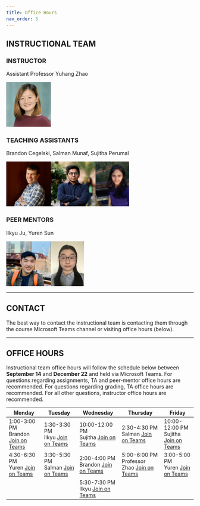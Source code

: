 ```yaml
---
title: Office Hours
nav_order: 5
---
```


## INSTRUCTIONAL TEAM

### INSTRUCTOR

Assistant Professor Yuhang Zhao

<img src="figures/Yuhang_Zhao.jpg" width="120" />

### TEACHING ASSISTANTS

Brandon Cegelski, Salman Munaf, Sujitha Perumal

<img src="figures/brandon.jpg" width="120" height="120" /><img src="figures/salman.png" width="120" height="120" /><img src="figures/sujitha.jpg" width="90" height="120" />

### PEER MENTORS

Ilkyu Ju, Yuren Sun

<img src="figures/Ilkyu.jpg" width="120" height="120" /><img src="figures/yuren.jpg" width="89" height="120" />

---

## CONTACT

The best way to contact the instructional team is contacting them through the course Microsoft Teams channel or visiting office hours (below).

---

## OFFICE HOURS

Instructional team office hours will follow the schedule below between **September 14** and **December 22** and held via Microsoft Teams. For questions regarding assignments, TA and peer-mentor office hours are recommended. For questions regarding grading, TA office hours are recommended. For all other questions, instructor office hours are recommended.

<table>
    <thead>
        <tr>
            <th><strong>Monday</strong></th>
            <th><strong>Tuesday</strong></th>
            <th><strong>Wednesday</strong></th>
            <th><strong>Thursday</strong></th>
            <th><strong>Friday</strong></th>
        </tr>
    </thead>
    <tbody class="text-center">
        <tr>
            <td>
                1:00-3:00 PM<br />Brandon
                <span class="fs-3">
                    <a class="btn" target="_blank" href="https://teams.microsoft.com/l/meetup-join/19%3alPXH5jeZKL7HaSjjo3QDECKCsh7nFv5EUfqqp7sAPA01%40thread.tacv2/1631050424061?context=%7b%22Tid%22%3a%222ca68321-0eda-4908-88b2-424a8cb4b0f9%22%2c%22Oid%22%3a%221b5ef65f-0350-4aa6-a138-6eb025de5f30%22%7d">Join on Teams</a>
                </span>
            </td>
            <td>
                1:30-3:30 PM<br />Ilkyu
                <span class="fs-3">
                    <a class="btn" target="_blank" href="https://teams.microsoft.com/l/meetup-join/19%3alPXH5jeZKL7HaSjjo3QDECKCsh7nFv5EUfqqp7sAPA01%40thread.tacv2/1630643450323?context=%7b%22Tid%22%3a%222ca68321-0eda-4908-88b2-424a8cb4b0f9%22%2c%22Oid%22%3a%2253597760-419d-477d-bee5-a87485677969%22%7d">Join on Teams</a>
                </span>
            </td>
            <td>
                10:00-12:00 PM<br />Sujitha
                <span class="fs-3">
                    <a class="btn" target="_blank" href="https://teams.microsoft.com/l/meetup-join/19%3alPXH5jeZKL7HaSjjo3QDECKCsh7nFv5EUfqqp7sAPA01%40thread.tacv2/1630622358564?context=%7b%22Tid%22%3a%222ca68321-0eda-4908-88b2-424a8cb4b0f9%22%2c%22Oid%22%3a%22f1256801-bf83-4fb9-8b8d-8d75b5b96390%22%7d">Join on Teams</a>
                </span>
            </td>
            <td>
                2:30-4:30 PM<br />Salman
                <span class="fs-3">
                    <a class="btn" target="_blank" href="https://teams.microsoft.com/l/meetup-join/19%3ameeting_ODc4ZGRkNjAtYzkyYy00ZWExLWJiNmQtNmU5YjUzNTM0ODlh%40thread.v2/0?context=%7b%22Tid%22%3a%222ca68321-0eda-4908-88b2-424a8cb4b0f9%22%2c%22Oid%22%3a%22a16828f1-52a2-4c7b-8df3-15548e9662a4%22%7d">Join on Teams</a>
                </span>
            </td>
            <td>
                10:00-12:00 PM<br />Sujitha
                <span class="fs-3">
                    <a class="btn" target="_blank" href="https://teams.microsoft.com/l/meetup-join/19%3alPXH5jeZKL7HaSjjo3QDECKCsh7nFv5EUfqqp7sAPA01%40thread.tacv2/1630622358564?context=%7b%22Tid%22%3a%222ca68321-0eda-4908-88b2-424a8cb4b0f9%22%2c%22Oid%22%3a%22f1256801-bf83-4fb9-8b8d-8d75b5b96390%22%7d">Join on Teams</a>
                </span>
            </td>
        </tr>
        <tr>
            <td>
                4:30-6:30 PM<br />Yuren
                <span class="fs-3">
                    <a class="btn" target="_blank" href="https://teams.microsoft.com/l/meetup-join/19%3alPXH5jeZKL7HaSjjo3QDECKCsh7nFv5EUfqqp7sAPA01%40thread.tacv2/1630641845238?context=%7b%22Tid%22%3a%222ca68321-0eda-4908-88b2-424a8cb4b0f9%22%2c%22Oid%22%3a%227056d694-4650-43d5-ac29-f8ff448e9467%22%7d">Join on Teams</a>
                </span>
            </td>
            <td>
                3:30-5:30 PM<br />Salman
                <span class="fs-3">
                    <a class="btn" target="_blank" href="https://teams.microsoft.com/l/meetup-join/19%3alPXH5jeZKL7HaSjjo3QDECKCsh7nFv5EUfqqp7sAPA01%40thread.tacv2/1630475734737?context=%7b%22Tid%22%3a%222ca68321-0eda-4908-88b2-424a8cb4b0f9%22%2c%22Oid%22%3a%22a16828f1-52a2-4c7b-8df3-15548e9662a4%22%7d">Join on Teams</a>
                </span>
            </td>
            <td>
                2:00-4:00 PM<br />Brandon
                <span class="fs-3">
                    <a class="btn" target="_blank" href="https://teams.microsoft.com/l/meetup-join/19%3alPXH5jeZKL7HaSjjo3QDECKCsh7nFv5EUfqqp7sAPA01%40thread.tacv2/1631050596976?context=%7b%22Tid%22%3a%222ca68321-0eda-4908-88b2-424a8cb4b0f9%22%2c%22Oid%22%3a%221b5ef65f-0350-4aa6-a138-6eb025de5f30%22%7d">Join on Teams</a>
                </span>
            </td>
            <td>
                5:00-6:00 PM<br />Professor Zhao
                <span class="fs-3">
                    <a class="btn" target="_blank" href="https://teams.microsoft.com/l/meetup-join/19%3alPXH5jeZKL7HaSjjo3QDECKCsh7nFv5EUfqqp7sAPA01%40thread.tacv2/1631817795354?context=%7b%22Tid%22%3a%222ca68321-0eda-4908-88b2-424a8cb4b0f9%22%2c%22Oid%22%3a%22b7f81268-9cad-49d8-876e-ba33247e3d77%22%7d">Join on Teams</a>
                </span>
            </td>
            <td>
                3:00-5:00 PM<br />Yuren
                <span class="fs-3">
                    <a class="btn" target="_blank" href="https://teams.microsoft.com/l/meetup-join/19%3alPXH5jeZKL7HaSjjo3QDECKCsh7nFv5EUfqqp7sAPA01%40thread.tacv2/1630883827975?context=%7b%22Tid%22%3a%222ca68321-0eda-4908-88b2-424a8cb4b0f9%22%2c%22Oid%22%3a%227056d694-4650-43d5-ac29-f8ff448e9467%22%7d">Join on Teams</a>
                </span>
            </td>
        </tr>
        <tr>
            <td>&nbsp;</td>
            <td>&nbsp;</td>
            <td>
                5:30-7:30 PM<br />Ilkyu
                <span class="fs-3">
                    <a class="btn" target="_blank" href="https://teams.microsoft.com/l/meetup-join/19%3alPXH5jeZKL7HaSjjo3QDECKCsh7nFv5EUfqqp7sAPA01%40thread.tacv2/1630947324150?context=%7b%22Tid%22%3a%222ca68321-0eda-4908-88b2-424a8cb4b0f9%22%2c%22Oid%22%3a%2253597760-419d-477d-bee5-a87485677969%22%7d">Join on Teams</a>
                </span>
            </td>
            <td>&nbsp;</td>
            <td>&nbsp;</td>
        </tr>
    </tbody>
</table>
